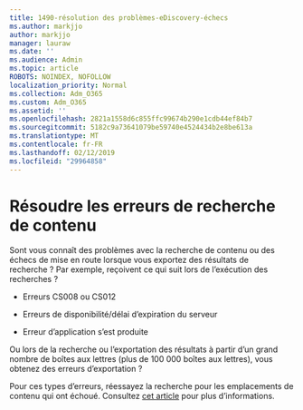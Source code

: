 ```yaml
---
title: 1490-résolution des problèmes-eDiscovery-échecs
ms.author: markjjo
author: markjjo
manager: lauraw
ms.date: ''
ms.audience: Admin
ms.topic: article
ROBOTS: NOINDEX, NOFOLLOW
localization_priority: Normal
ms.collection: Adm_O365
ms.custom: Adm_O365
ms.assetid: ''
ms.openlocfilehash: 2821a1558d6c855ffc99674b290e1cdb44ef84b7
ms.sourcegitcommit: 5182c9a73641079be59740e4524434b2e8be613a
ms.translationtype: MT
ms.contentlocale: fr-FR
ms.lasthandoff: 02/12/2019
ms.locfileid: "29964858"
---
```

# <a name="troubleshoot-content-search-errors"></a>Résoudre les erreurs de recherche de contenu

Sont vous connaît des problèmes avec la recherche de contenu ou des échecs de mise en route lorsque vous exportez des résultats de recherche ? Par exemple, reçoivent ce qui suit lors de l’exécution des recherches ?

- Erreurs CS008 ou CS012

- Erreurs de disponibilité/délai d’expiration du serveur

- Erreur d’application s’est produite

Ou lors de la recherche ou l’exportation des résultats à partir d’un grand nombre de boîtes aux lettres (plus de 100 000 boîtes aux lettres), vous obtenez des erreurs d’exportation ?

Pour ces types d’erreurs, réessayez la recherche pour les emplacements de contenu qui ont échoué. Consultez [cet article](https://docs.microsoft.com/office365/securitycompliance/retry-failed-content-search) pour plus d’informations.
